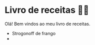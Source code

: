 # Livro de receitas :man_cook:

Olá! Bem vindos ao meu livro de receitas.

- Strogonoff de frango
- ​

